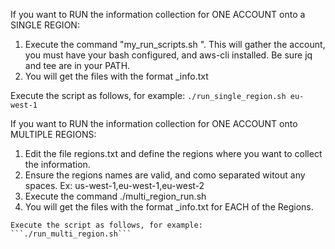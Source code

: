If you want to RUN the information collection for ONE ACCOUNT onto a SINGLE REGION:
  1)  Execute the command "my_run_scripts.sh <region-anme>".
      This will gather the account, you must have your bash configured, and aws-cli installed.
      Be sure jq and tee are in your PATH.
  2)  You will get the files with the format <account-id>_<region>_<topic>_info.txt
  
  Execute the script as follows, for example:
    ```./run_single_region.sh eu-west-1```

If you want to RUN the information collection for ONE ACCOUNT onto MULTIPLE REGIONS:
  1) Edit the file regions.txt and define the regions where you want to collect the information.
  2) Ensure the regions names are valid, and como separated witout any spaces.
     Ex:   us-west-1,eu-west-1,eu-west-2
  3) Execute the command ./multi_region_run.sh
  4) You will get the files with the format <account-id>_<region>_<topic>_info.txt for EACH of the Regions.

    Execute the script as follows, for example:
    ```./run_multi_region.sh```

  